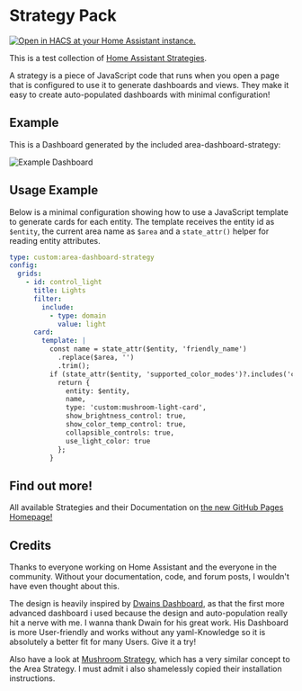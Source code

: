 # Strategy Pack

[![Open in HACS at your Home Assistant instance.][hacsBadge]][strategyPackHacs]

This is a test collection of [Home Assistant Strategies](https://developers.home-assistant.io/docs/frontend/custom-ui/custom-strategy/).

A strategy is a piece of JavaScript code that runs when you open a page that is configured to use it to generate dashboards and views. They make it easy to create auto-populated dashboards with minimal configuration!

## Example

This is a Dashboard generated by the included area-dashboard-strategy:


![Example Dashboard](./documentation/assets/area/area-strategy.gif "Example Dashboard")

## Usage Example

Below is a minimal configuration showing how to use a JavaScript template to
generate cards for each entity. The template receives the entity id as `$entity`,
the current area name as `$area` and a `state_attr()` helper for reading entity
attributes.

```yaml
type: custom:area-dashboard-strategy
config:
  grids:
    - id: control_light
      title: Lights
      filter:
        include:
          - type: domain
            value: light
      card:
        template: |
          const name = state_attr($entity, 'friendly_name')
            .replace($area, '')
            .trim();
          if (state_attr($entity, 'supported_color_modes')?.includes('color_temp')) {
            return {
              entity: $entity,
              name,
              type: 'custom:mushroom-light-card',
              show_brightness_control: true,
              show_color_temp_control: true,
              collapsible_controls: true,
              use_light_color: true
            };
          }
```

## Find out more!

All available Strategies and their Documentation on [the new GitHub Pages Homepage!](https://itsteddyyo.github.io/strategy-pack)

## Credits

Thanks to everyone working on Home Assistant and the everyone in the community. Without your documentation, code, and forum posts, I wouldn't have even thought about this.

The design is heavily inspired by [Dwains Dashboard][dwainsDashboard], as that the first more advanced dashboard i used because the design and auto-population really hit a nerve with me. I wanna thank Dwain for his great work. His Dashboard is more User-friendly and works without any yaml-Knowledge so it is absolutely a better fit for many Users. Give it a try!

Also have a look at [Mushroom Strategy][mushroomStrategy], which has a very similar concept to the Area Strategy. I must admit i also shamelessly copied their installation instructions.

<!-- Badge References -->
[hacsBadge]: https://my.home-assistant.io/badges/hacs_repository.svg
<!-- URL References -->
[strategyPackHacs]: https://my.home-assistant.io/redirect/hacs_repository/?owner=itsteddyyo&repository=strategy-pack&category=Plugin
<!-- Credit References -->
[dwainsDashboard]: https://github.com/dwainscheeren/dwains-lovelace-dashboard
[mushRoomStrategy]: https://github.com/AalianKhan/mushroom-strategy
